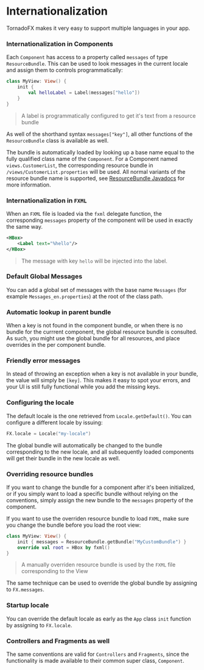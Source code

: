# Internationalization

TornadoFX makes it very easy to support multiple languages in your app.

### Internationalization in Components

Each `Component` has access to a property called `messages` of type `ResourceBundle`. This can be used to look messages in the current locale and assign them to controls programmatically:

```kotlin
class MyView: View() {
    init {
        val helloLabel = Label(messages["hello"])
    }
}
```
> A label is programmatically configured to get it's text from a resource bundle

As well of the shorthand syntax `messages["key"]`, all other functions of the `ResourceBundle` class is available as well.

The bundle is automatically loaded by looking up a base name equal to the fully qualified class name of the `Component`. For a Component named `views.CustomerList`, the corresponding resource bundle in `/views/CustomerList.properties` will be used. All normal variants of the resource bundle name is supported, see [ResourceBundle Javadocs](https://docs.oracle.com/javase/8/docs/api/java/util/ResourceBundle.html) for more information.

### Internationalization in `FXML`

When an `FXML` file is loaded via the `fxml` delegate function, the corresponding `messages` property of the component will be used in exactly the same way.

```xml
<HBox>
    <Label text="%hello"/>
</HBox>
```
> The message with key `hello` will be injected into the label.

### Default Global Messages

You can add a global set of messages with the base name `Messages` (for example `Messages_en.properties`) at the root of the class path.

### Automatic lookup in parent bundle

When a key is not found in the component bundle, or when there is no bundle for the currrent component, the global resource bundle is consulted. As such, you might use the global bundle for all resources, and place overrides in the per component bundle.

### Friendly error messages

In stead of throwing an exception when a key is not available in your bundle, the value will simply be `[key]`. This makes it easy to spot your errors, and your UI is still fully functional while you add the missing keys.

### Configuring the locale

The default locale is the one retrieved from `Locale.getDefault()`. You can configure a different locale by issuing:

```kotlin
FX.locale = Locale("my-locale")
```

The global bundle will automatically be changed to the bundle corresponding to the new locale, and all subsequently loaded components will get their bundle in the new locale as well.

### Overriding resource bundles

If you want to change the bundle for a component after it's been initialized, or if you simply want to load a specific bundle without relying on the conventions, simply assign the new bundle to the `messages` property of the component.

If you want to use the overriden resource bundle to load `FXML`, make sure you change the bundle before you load the root view:

```kotlin
class MyView: View() {
    init { messages = ResourceBundle.getBundle("MyCustomBundle") }
    override val root = HBox by fxml()
}
```
> A manually overriden resource bundle is used by the `FXML` file corresponding to the View

The same technique can be used to override the global bundle by assigning to `FX.messages`.

### Startup locale

You can override the default locale as early as the `App` class `init` function by assigning to `FX.locale`.

### Controllers and Fragments as well

The same conventions are valid for `Controllers` and `Fragments`, since the functionality is made available to their common super class, `Component`.

